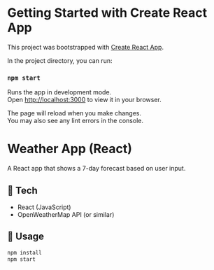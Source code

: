# Getting Started with Create React App

This project was bootstrapped with [Create React App](https://github.com/facebook/create-react-app).

In the project directory, you can run:

### `npm start`

Runs the app in development mode.\
Open [http://localhost:3000](http://localhost:3000) to view it in your browser.

The page will reload when you make changes.\
You may also see any lint errors in the console.

# Weather App (React)

A React app that shows a 7-day forecast based on user input.

## 🧰 Tech
- React (JavaScript)
- OpenWeatherMap API (or similar)

## 🚀 Usage
```bash
npm install
npm start



